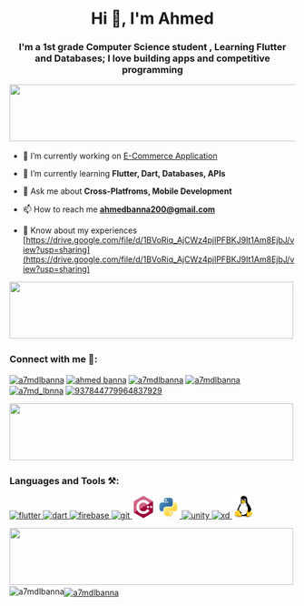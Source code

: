 <h1 align="center">Hi 👋, I'm Ahmed</h1>
<h3 align="center">I'm a 1st grade Computer Science student , Learning Flutter and Databases; I love building apps and competitive programming</h3>
<img src="https://user-images.githubusercontent.com/71278733/172068715-1db70654-adae-4f92-8844-8661ba9b0157.gif" width="1000" height="100">

- 🔭 I’m currently working on [E-Commerce Application](https://github.com/A7mdlbanna/E-Commerce-App)

- 🌱 I’m currently learning **Flutter, Dart, Databases, APIs**

- 💬 Ask me about **Cross-Platfroms, Mobile Development**

- 📫 How to reach me **ahmedbanna200@gmail.com**

- 📄 Know about my experiences [https://drive.google.com/file/d/1BVoRiq_AjCWz4pjlPFBKJ9It1Am8EjbJ/view?usp=sharing](https://drive.google.com/file/d/1BVoRiq_AjCWz4pjlPFBKJ9It1Am8EjbJ/view?usp=sharing)

<img src="https://user-images.githubusercontent.com/71278733/172068715-1db70654-adae-4f92-8844-8661ba9b0157.gif" width="500" height="100">

<h3 align="left">Connect with me 🚀:</h3>
<p align="left">
<a href="https://linkedin.com/in/a7mdlbanna" target="blank"><img align="center" src="https://raw.githubusercontent.com/rahuldkjain/github-profile-readme-generator/master/src/images/icons/Social/linked-in-alt.svg" alt="a7mdlbanna" height="30" width="40" /></a>
<a href="https://stackoverflow.com/users/ahmed banna" target="blank"><img align="center" src="https://raw.githubusercontent.com/rahuldkjain/github-profile-readme-generator/master/src/images/icons/Social/stack-overflow.svg" alt="ahmed banna" height="30" width="40" /></a>
<a href="https://fb.com/a7mdlbanna" target="blank"><img align="center" src="https://raw.githubusercontent.com/rahuldkjain/github-profile-readme-generator/master/src/images/icons/Social/facebook.svg" alt="a7mdlbanna" height="30" width="40" /></a>
<a href="https://www.instagram.com/a7md_lbanna/" target="blank"><img align="center" src="https://raw.githubusercontent.com/rahuldkjain/github-profile-readme-generator/master/src/images/icons/Social/instagram.svg" alt="a7mdlbanna" height="30" width="40" /></a>
<a href="https://codeforces.com/profile/A7md_lbanna" target="blank"><img align="center" src="https://raw.githubusercontent.com/rahuldkjain/github-profile-readme-generator/master/src/images/icons/Social/codeforces.svg" alt="a7md_lbnna" height="30" width="40" /></a>
<a href="https://discord.gg/user/937844779964837929/" target="blank"><img align="center" src="https://user-images.githubusercontent.com/71278733/172068663-672fb74e-bb60-471f-959e-6e1bca978228.png" alt="937844779964837929" height="30" width="40" /></a>
</p>

<img src="https://user-images.githubusercontent.com/71278733/172068715-1db70654-adae-4f92-8844-8661ba9b0157.gif" width="500" height="100">



<h3 align="left">Languages and Tools ⚒️:</h3>
<p align="left"> <a href="https://flutter.dev" target="_blank" rel="noreferrer"> <img src="https://www.vectorlogo.zone/logos/flutterio/flutterio-icon.svg" alt="flutter" width="40" height="40"/> </a> </a> <a href="https://dart.dev" target="_blank" rel="noreferrer"> <img src="https://www.vectorlogo.zone/logos/dartlang/dartlang-icon.svg" alt="dart" width="40" height="40"/> </a> <a href="https://firebase.google.com/" target="_blank" rel="noreferrer"> <img src="https://www.vectorlogo.zone/logos/firebase/firebase-icon.svg" alt="firebase" width="40" height="40"/> </a>  <a href="https://git-scm.com/" target="_blank" rel="noreferrer"> <img src="https://www.vectorlogo.zone/logos/git-scm/git-scm-icon.svg" alt="git" width="40" height="40"/> </a>  <a href="https://www.w3schools.com/cpp/" target="_blank" rel="noreferrer"> <img src="https://raw.githubusercontent.com/devicons/devicon/master/icons/cplusplus/cplusplus-original.svg" alt="cplusplus" width="40" height="40"/></a> <a href="https://www.python.org" target="_blank" rel="noreferrer"> <img src="https://raw.githubusercontent.com/devicons/devicon/master/icons/python/python-original.svg" alt="python" width="40" height="40"/> </a>  <a href="https://unity.com/" target="_blank" rel="noreferrer"> <img src="https://www.vectorlogo.zone/logos/unity3d/unity3d-icon.svg" alt="unity" width="40" height="40"/> </a> <a href="https://www.adobe.com/products/xd.html" target="_blank" rel="noreferrer"> <img src="https://cdn.worldvectorlogo.com/logos/adobe-xd.svg" alt="xd" width="40" height="40"/> </a><a href="https://www.linux.org/" target="_blank" rel="noreferrer"> <img src="https://raw.githubusercontent.com/devicons/devicon/master/icons/linux/linux-original.svg" alt="linux" width="40" height="40"/> </p>
<img src="https://user-images.githubusercontent.com/71278733/172068715-1db70654-adae-4f92-8844-8661ba9b0157.gif" width="500" height="100">

<img align="left" src="https://github-readme-stats.vercel.app/api/top-langs?username=a7mdlbanna&show_icons=true&locale=en&layout=compact" alt="a7mdlbanna" />
<img align="center" src="https://github-readme-stats.vercel.app/api?username=a7mdlbanna&show_icons=true&locale=en" alt="a7mdlbanna" />

<!-- <p><img align="center" src="https://github-readme-streak-stats.herokuapp.com/?user=a7mdlbanna&" alt="a7mdlbanna" /></p> -->
